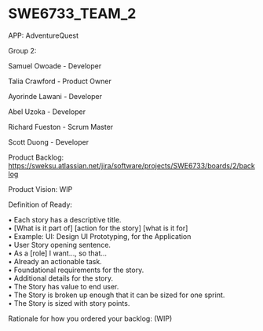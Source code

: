 # SWE6733_TEAM_2

APP: AdventureQuest 

Group 2:

Samuel Owoade - Developer 

Talia Crawford - Product Owner

Ayorinde Lawani - Developer 

Abel Uzoka - Developer 

Richard Fueston - Scrum Master 

Scott Duong - Developer 


Product Backlog: https://sweksu.atlassian.net/jira/software/projects/SWE6733/boards/2/backlog

Product Vision: WIP


Definition of Ready: 
  
•	Each story has a descriptive title.<br>
  •	[What is it part of] [action for the story] [what is it for]<br>
  •	Example: UI: Design UI Prototyping, for the Application<br>
•	User Story opening sentence. <br>
  •	As a [role] I want…, so that…<br>
•	Already an actionable task. <br>
•	Foundational requirements for the story.<br>
•	Additional details for the story.<br>
•	The Story has value to end user. <br>
•	The Story is broken up enough that it can be sized for one sprint. <br>
•	The Story is sized with story points.<br>

Rationale for how you ordered your backlog: (WIP)
